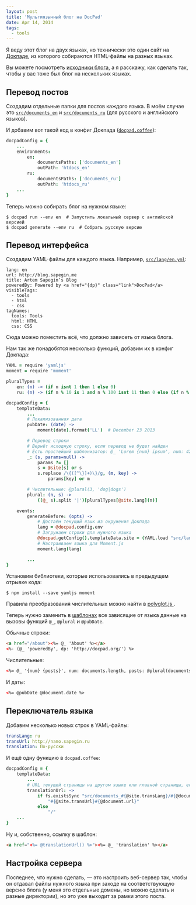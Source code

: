 ```yaml
---
layout: post
title: 'Мультиязычный блог на DocPad'
date: Apr 14, 2014
tags:
  - tools
---
```


Я веду этот блог на двух языках, но технически это один сайт на [Докпаде](http://docpad.org/), из которого собираются HTML-файлы на разных языках.

Вы можете посмотреть [исходники блога](https://github.com/sapegin/blog.sapegin.me), а я расскажу, как сделать так, чтобы у вас тоже был блог на нескольких языках.

## Перевод постов

Создадим отдельные папки для постов каждого языка. В моём случае это [`src/documents_en`](https://github.com/sapegin/blog.sapegin.me/tree/master/src/documents_en) и [`src/documents_ru`](https://github.com/sapegin/blog.sapegin.me/tree/master/src/documents_ru) (для русского и английского языков).

И добавим вот такой код в конфиг Докпада ([`docpad.coffee`](https://github.com/sapegin/blog.sapegin.me/blob/master/docpad.coffee)):

```coffee
docpadConfig = {
	...
	environments:
		en:
			documentsPaths: ['documents_en']
			outPath: 'htdocs_en'
		ru:
			documentsPaths: ['documents_ru']
			outPath: 'htdocs_ru'
	...
}
```

Теперь можно собирать блог на нужном языке:

```
$ docpad run --env en  # Запустить локальный сервер с английской версией
$ docpad generate --env ru  # Собрать русскую версию
```

## Перевод интерфейса

Создадим YAML-файлы для каждого языка. Например, [`src/lang/en.yml`](https://github.com/sapegin/blog.sapegin.me/blob/master/src/lang/en.yml):

```
lang: en
url: http://blog.sapegin.me
title: Artem Sapegin’s Blog
poweredBy: Powered by <a href="{dp}" class="link">DocPad</a>
visibleTags:
  - tools 
  - html
  - css
tagNames:
  tools: Tools
  html: HTML
  css: CSS
```

Сюда можно поместить всё, что должно зависеть от языка блога.

Нам так же понадобятся несколько функций, добавим их в конфиг Докпада:

```coffee
YAML = require 'yamljs'
moment = require 'moment'

pluralTypes =
	en: (n) -> (if n isnt 1 then 1 else 0)
	ru: (n) -> (if n % 10 is 1 and n % 100 isnt 11 then 0 else (if n % 10 >= 2 and n % 10 <= 4 and (n % 100 < 10 or n % 100 >= 20) then 1 else 2))

docpadConfig = {
	templateData:
		...
		# Локализованная дата
		pubDate: (date) ->
			moment(date).format('LL')  # December 23 2013

		# Перевод строки
		# Вернёт исходную строку, если перевод не будет найден
		# Есть простейший шаблонизатор: @_ 'Lorem {num} ipsum', num: 42
		_: (s, params=null) ->
			params ?= []
			s = @site[s] or s
			s.replace /\{([^\}]+)\}/g, (m, key) ->
				params[key] or m

		# Числительные: @plural(3, 'dog|dogs')
		plural: (n, s) ->
			((@_ s).split '|')[pluralTypes[@site.lang](n)]

	events:
		generateBefore: (opts) ->
			# Достаём текущий язык из окружения Докпада
			lang = @docpad.config.env
			# Загружаем строки для нужного языка
			@docpad.getConfig().templateData.site = (YAML.load "src/lang/#{lang}.yml")
			# Настраиваем языка для Moment.js
			moment.lang(lang)

		...
}
```

Установим библиотеки, которые использовались в предыдущем отрывке кода:

```
$ npm install --save yamljs moment
```

Правила преобразования числительных можно найти в [polyglot.js
](https://github.com/airbnb/polyglot.js/blob/master/lib/polyglot.js).

Теперь нужно заменить в [шаблонах](https://github.com/sapegin/blog.sapegin.me/tree/master/src/layouts) все зависящие от языка данные на вызовы функций `@_`, `@plural` и `@pubDate`.

Обычные строки:

```html
<a href="/about"><%= @_ 'About' %></a>
<%- (@_ 'poweredBy', dp: 'http://docpad.org/') %>
```

Числительные:

```html
<%= @_ '{num} {posts}', num: documents.length, posts: @plural(documents.length, 'post|posts') %>
```

И даты:

```html
<%= @pubDate @document.date %>
```

## Переключатель языка

Добавим несколько новых строк в YAML-файлы:

```yaml
transLang: ru
transUrl: http://nano.sapegin.ru
translation: По-русски
```

И ещё одну функцию в `docpad.coffee`:

```coffee
docpadConfig = {
	templateData:
		...
		# URL текущей страницы на другом языке или главной страницы, если для текущей страницы нет перевода
		translationUrl: ->
			if fs.existsSync "src/documents_#{@site.transLang}/#{@document.relativePath}"
				"#{@site.transUrl}#{@document.url}"
			else
				"/"
    ...
}
```

Ну и, собственно, ссылку в шаблон:

```html
<a href="<%= @translationUrl() %>"><%= @_ 'translation' %></a>
```

## Настройка сервера

Последнее, что нужно сделать, — это настроить веб-сервер так, чтобы он отдавал файлы нужного языка при заходе на соответствующую версию блога (у меня это отдельные домены, но можно сделать и разные директории), но это уже выходит за рамки этого поста.
